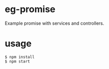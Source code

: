 eg-promise
======

Example promise with services and controllers.

usage
======

    $ npm install
    $ npm start
